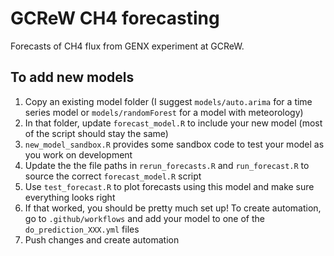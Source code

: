 # GCReW CH4 forecasting

Forecasts of CH4 flux from GENX experiment at GCReW.

## To add new models

1.  Copy an existing model folder (I suggest `models/auto.arima` for a time series model or `models/randomForest` for a model with meteorology)
2.  In that folder, update `forecast_model.R` to include your new model (most of the script should stay the same)
3.  `new_model_sandbox.R` provides some sandbox code to test your model as you work on development
4.  Update the the file paths in `rerun_forecasts.R` and `run_forecast.R` to source the correct `forecast_model.R` script
5.  Use `test_forecast.R` to plot forecasts using this model and make sure everything looks right
6.  If that worked, you should be pretty much set up! To create automation, go to `.github/workflows` and add your model to one of the `do_prediction_XXX.yml` files
7.  Push changes and create automation
